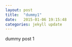 ```yaml
---
layout: post
title:  "dummy1"
date:   2015-01-06 19:15:48
categories: jekyll update
---
```


dummy post 1
